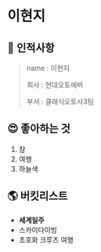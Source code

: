 # 이현지

## 🐧 인적사항
> name : 이현지
> 
> 회사 : 현대오토에버
> 
> 부서 : 클래식오토사3팀

## 😍 좋아하는 것
  1. 잠
  2. 여행
  3. 하늘색

## 🌎 버킷리스트
- **세계일주**
- 스카이다이빙
- 초호화 크루즈 여행